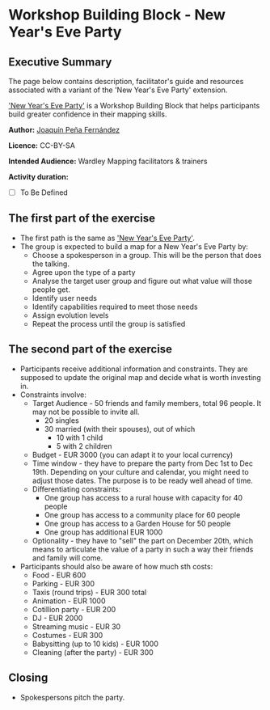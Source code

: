 # Workshop Building Block - New Year's Eve Party

## Executive Summary

The page below contains description, facilitator's guide and resources associated with a variant of the 'New Year's Eve Party' extension.

['New Year's Eve Party'](https://github.com/cdaniel/faciliator-pack/blob/main/BuildingBlock-NewYearsEveParty.md) is a Workshop Building Block that helps participants build greater confidence in their mapping skills.

**Author:** [Joaquín Peña Fernández](https://twitter.com/joa_pen)

**Licence:** CC-BY-SA

**Intended Audience:** Wardley Mapping facilitators & trainers

**Activity duration:**
- [ ] To Be Defined


## The first part of the exercise 
* The first path is the same as ['New Year's Eve Party'](https://github.com/cdaniel/faciliator-pack/blob/main/BuildingBlock-NewYearsEveParty.md).
* The group is expected to build a map for a New Year's Eve Party by:
  * Choose a spokesperson in a group. This will be the person that does the talking.
  * Agree upon the type of a party
  * Analyse the target user group and figure out what value will those people get.
  * Identify user needs
  * Identify capabilities required to meet those needs
  * Assign evolution levels
  * Repeat the process until the group is satisfied

## The second part of the exercise
* Participants receive additional information and constraints. They are supposed to update the original map and decide what is worth investing in.
* Constraints involve:
  * Target Audience - 50 friends and family members, total 96 people. It may not be possible to invite all.
    * 20 singles
    * 30 married (with their spouses), out of which
      * 10 with 1 child
      * 5 with 2 children
  * Budget - EUR 3000 (you can adapt it to your local currency)
  * Time window - they have to prepare the party from Dec 1st to Dec 19th. Depending on your culture and calendar, you might need to adjust those dates. The purpose is to be ready well ahead of time.
  * Differentiating constraints:
    * One group has access to a rural house with capacity for 40 people
    * One group has access to a community place for 60 people
    * One group has access to a Garden House for 50 people
    * One group has additional EUR 1000
  * Optionality - they have to "sell" the part on December 20th, which means to articulate the value of a party in such a way their friends and family will come.
* Participants should also be aware of how much sth costs:
  * Food - EUR 600
  * Parking - EUR 300
  * Taxis (round trips) - EUR 300 total
  * Animation - EUR 1000
  * Cotillion party - EUR 200
  * DJ - EUR 2000
  * Streaming music - EUR 30
  * Costumes - EUR 300
  * Babysitting (up to 10 kids) - EUR 1000
  * Cleaning (after the party) - EUR 300 

## Closing
* Spokespersons pitch the party.
